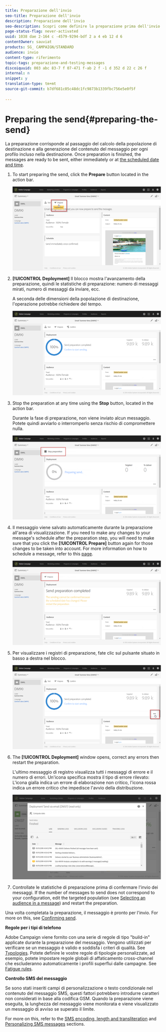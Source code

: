 ```yaml
---
title: Preparazione dell'invio
seo-title: Preparazione dell'invio
description: Preparazione dell'invio
seo-description: Scopri come definire la preparazione prima dell'invio.
page-status-flag: never-activated
uuid: 1038 dae 2-164 c -4579-9294-bdf 2 a 4 eb 12 d 6
contentOwner: sauviat
products: SG_ CAMPAIGN/STANDARD
audience: invio
content-type: riferimento
topic-tags: preparazione-and-testing-messages
discoiquuid: 003 abc 83-7 f 07-471 f-ab 2 f -1 d 352 d 22 c 26 f
internal: n
snippet: y
translation-type: tm+mt
source-git-commit: b7df681c05c48dc1fc9873b1339fbc756e5e0f5f

---
```



# Preparing the send{#preparing-the-send}

La preparazione corrisponde al passaggio del calcolo della popolazione di destinazione e alla generazione del contenuto del messaggio per ogni profilo incluso nella destinazione. Once preparation is finished, the messages are ready to be sent, either immediately or at [the scheduled date and time](../../sending/using/about-scheduling-messages.md).

1. To start preparing the send, click the **Prepare** button located in the action bar.

   ![](assets/preparing_delivery_2.png)

1. **[!UICONTROL Deployment]** Il blocco mostra l'avanzamento della preparazione, quindi le statistiche di preparazione: numero di messaggi mirati, numero di messaggi da inviare, ecc.

   A seconda delle dimensioni della popolazione di destinazione, l'operazione potrebbe richiedere del tempo.

   ![](assets/preparing_delivery.png)

1. Stop the preparation at any time using the **Stop** button, located in the action bar.

   Durante la fase di preparazione, non viene inviato alcun messaggio. Potete quindi avviarlo o interromperlo senza rischio di compromettere nulla.

   ![](assets/preparing_delivery_6.png)

1. Il messaggio viene salvato automaticamente durante la preparazione all'area di visualizzazione. If you need to make any changes to your message's schedule after the preparation step, you will need to make sure that you click the **[!UICONTROL Prepare]** button again for those changes to be taken into account. For more information on how to schedule a message, refer to this [page](../../sending/using/about-scheduling-messages.md).

   ![](assets/preparing_delivery_5.png)

1. Per visualizzare i registri di preparazione, fate clic sul pulsante situato in basso a destra nel blocco.

   ![](assets/preparing_delivery_4.png)

1. The **[!UICONTROL Deployment]** window opens, correct any errors then restart the preparation.

   L'ultimo messaggio di registro visualizza tutti i messaggi di errore e il numero di errori. Un'icona specifica mostra il tipo di errore rilevato: L'icona gialla indica un errore di elaborazione non critico, l'icona rossa indica un errore critico che impedisce l'avvio della distribuzione.

   ![](assets/preparing_delivery_3.png)

1. Controllate le statistiche di preparazione prima di confermare l'invio dei messaggi. If the number of messages to send does not correspond to your configuration, edit the targeted population (see [Selecting an audience in a message](../../audiences/using/selecting-an-audience-in-a-message.md)) and restart the preparation.

Una volta completata la preparazione, il messaggio è pronto per l'invio. For more on this, see [Confirming send](../../sending/using/confirming-the-send.md).

**Regole per i tipi di telefono**

Adobe Campaign viene fornito con una serie di regole di tipo "build-in" applicate durante la preparazione del messaggio. Vengono utilizzati per verificare se un messaggio è valido e soddisfa i criteri di qualità. See [Typologies](../../administration/using/about-typology-rules.md). Potete definire le vostre regole di tipologie personalizzate, ad esempio, potete impostare regole globali di affaticamento cross-channel che escluderanno automaticamente i profili superflui dalle campagne. See [Fatigue rules](../../administration/using/fatigue-rules.md).

**Controllo SMS del messaggio**

Se sono stati inseriti campi di personalizzazione o testo condizionale nel contenuto del messaggio SMS, questi fattori potrebbero introdurre caratteri non considerati in base alla codifica GSM. Quando la preparazione viene eseguita, la lunghezza del messaggio viene monitorata e viene visualizzato un messaggio di avviso se superato il limite.

For more on this, refer to the [SMS encoding, length and transliteration](../../administration/using/configuring-sms-channel.md#sms-encoding--length-and-transliteration) and [Personalizing SMS messages](../../channels/using/personalizing-sms-messages.md) sections.
